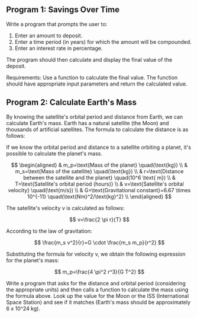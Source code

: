 ## Program 1: Savings Over Time

Write a program that prompts the user to:

1. Enter an amount to deposit.
2. Enter a time period (in years) for which the amount will be compounded.
3. Enter an interest rate in percentage.

The program should then calculate and display the final value of the deposit.

Requirements: Use a function to calculate the final value. The function should have appropriate input parameters and return the calculated value.

## Program 2: Calculate Earth's Mass

By knowing the satellite's orbital period and distance from Earth, we can calculate Earth's mass. Earth has a natural satellite (the Moon) and thousands of artificial satellites. The formula to calculate the distance is as follows:

If we know the orbital period and distance to a satellite orbiting a planet, it's possible to calculate the planet's mass.

$$
\begin{aligned}
& m_p=\text{Mass of the planet} \quad(\text{kg}) \\
& m_s=\text{Mass of the satellite} \quad(\text{kg}) \\
& r=\text{Distance between the satellite and the planet} \quad(10^6 \text{ m}) \\
& T=\text{Satellite's orbital period (hours)} \\
& v=\text{Satellite's orbital velocity} \quad(\text{m/s}) \\
& G=\text{Gravitational constant}=6.67 \times 10^{-11} \quad(\text{Nm}^2/\text{kg}^2) \\
\end{aligned}
$$

The satellite's velocity v is calculated as follows:

$$
v=\frac{2 \pi r}{T}
$$

According to the law of gravitation:

$$
\frac{m_s v^2}{r}=G \cdot \frac{m_s m_p}{r^2}
$$

Substituting the formula for velocity v, we obtain the following expression for the planet's mass:

$$
m_p=\frac{4 \pi^2 r^3}{G T^2}
$$

Write a program that asks for the distance and orbital period (considering the appropriate units) and then calls a function to calculate the mass using the formula above. Look up the value for the Moon or the ISS (International Space Station) and see if it matches (Earth's mass should be approximately 6 x 10^24 kg).
